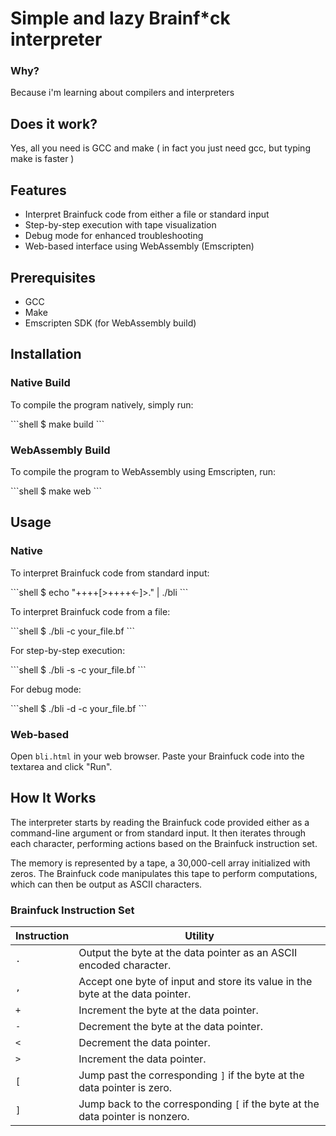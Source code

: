 # Simple and lazy Brainf*ck interpreter


### Why?

Because i'm learning about compilers and interpreters


## Does it work?

Yes, all you need is GCC and make ( in fact you just need gcc, but typing make is faster )

## Features

- Interpret Brainfuck code from either a file or standard input
- Step-by-step execution with tape visualization
- Debug mode for enhanced troubleshooting
- Web-based interface using WebAssembly (Emscripten)

## Prerequisites

- GCC
- Make
- Emscripten SDK (for WebAssembly build)

## Installation

### Native Build

To compile the program natively, simply run:

\```shell
$ make build
\```

### WebAssembly Build

To compile the program to WebAssembly using Emscripten, run:

\```shell
$ make web
\```

## Usage

### Native

To interpret Brainfuck code from standard input:

\```shell
$ echo "++++[>++++<-]>." | ./bli
\```

To interpret Brainfuck code from a file:

\```shell
$ ./bli -c your_file.bf
\```

For step-by-step execution:

\```shell
$ ./bli -s -c your_file.bf
\```

For debug mode:

\```shell
$ ./bli -d -c your_file.bf
\```

### Web-based

Open `bli.html` in your web browser. Paste your Brainfuck code into the textarea and click "Run".

## How It Works

The interpreter starts by reading the Brainfuck code provided either as a command-line argument or from standard input. It then iterates through each character, performing actions based on the Brainfuck instruction set.

The memory is represented by a tape, a 30,000-cell array initialized with zeros. The Brainfuck code manipulates this tape to perform computations, which can then be output as ASCII characters.

### Brainfuck Instruction Set

| Instruction | Utility         |
|-------------|-----------------|
| `.`         | Output the byte at the data pointer as an ASCII encoded character. |
| `,`         | Accept one byte of input and store its value in the byte at the data pointer. |
| `+`         | Increment the byte at the data pointer. |
| `-`         | Decrement the byte at the data pointer. |
| `<`         | Decrement the data pointer. |
| `>`         | Increment the data pointer. |
| `[`         | Jump past the corresponding `]` if the byte at the data pointer is zero. |
| `]`         | Jump back to the corresponding `[` if the byte at the data pointer is nonzero. |
